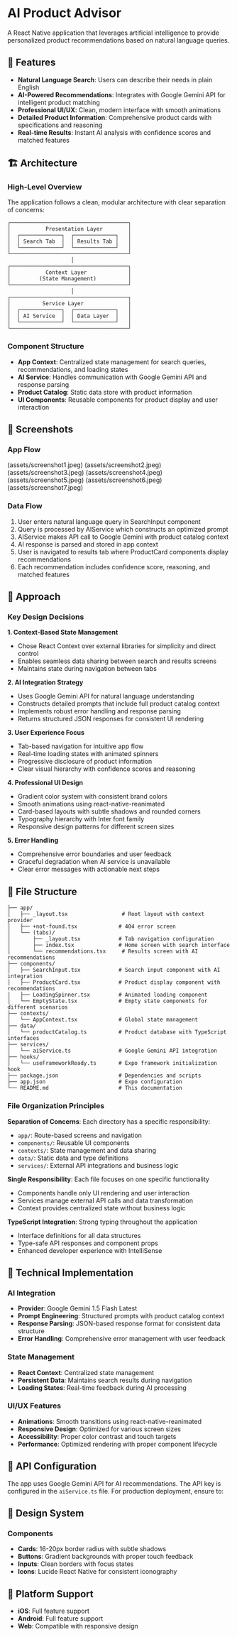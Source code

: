 # AI Product Advisor

A React Native application that leverages artificial intelligence to provide personalized product recommendations based on natural language queries.

## 🚀 Features

- **Natural Language Search**: Users can describe their needs in plain English
- **AI-Powered Recommendations**: Integrates with Google Gemini API for intelligent product matching
- **Professional UI/UX**: Clean, modern interface with smooth animations
- **Detailed Product Information**: Comprehensive product cards with specifications and reasoning
- **Real-time Results**: Instant AI analysis with confidence scores and matched features

## 🏗️ Architecture

### High-Level Overview

The application follows a clean, modular architecture with clear separation of concerns:

```
┌─────────────────────────────────────┐
│           Presentation Layer        │
│  ┌─────────────┐  ┌─────────────┐   │
│  │ Search Tab  │  │ Results Tab │   │
│  └─────────────┘  └─────────────┘   │
└─────────────────────────────────────┘
                    │
┌─────────────────────────────────────┐
│           Context Layer             │
│         (State Management)          │
└─────────────────────────────────────┘
                    │
┌─────────────────────────────────────┐
│          Service Layer              │
│  ┌─────────────┐  ┌─────────────┐   │
│  │ AI Service  │  │ Data Layer  │   │
│  └─────────────┘  └─────────────┘   │
└─────────────────────────────────────┘
```

### Component Structure

- **App Context**: Centralized state management for search queries, recommendations, and loading states
- **AI Service**: Handles communication with Google Gemini API and response parsing
- **Product Catalog**: Static data store with product information
- **UI Components**: Reusable components for product display and user interaction

## 📸 Screenshots

### App Flow
(assets/screenshot1.jpeg)
(assets/screenshot2.jpeg)
(assets/screenshot3.jpeg)
(assets/screenshot4.jpeg)
(assets/screenshot5.jpeg)
(assets/screenshot6.jpeg)
(assets/screenshot7.jpeg)

### Data Flow

1. User enters natural language query in SearchInput component
2. Query is processed by AIService which constructs an optimized prompt
3. AIService makes API call to Google Gemini with product catalog context
4. AI response is parsed and stored in app context
5. User is navigated to results tab where ProductCard components display recommendations
6. Each recommendation includes confidence score, reasoning, and matched features

## 🎯 Approach

### Key Design Decisions

**1. Context-Based State Management**
- Chose React Context over external libraries for simplicity and direct control
- Enables seamless data sharing between search and results screens
- Maintains state during navigation between tabs

**2. AI Integration Strategy**
- Uses Google Gemini API for natural language understanding
- Constructs detailed prompts that include full product catalog context
- Implements robust error handling and response parsing
- Returns structured JSON responses for consistent UI rendering

**3. User Experience Focus**
- Tab-based navigation for intuitive app flow
- Real-time loading states with animated spinners
- Progressive disclosure of product information
- Clear visual hierarchy with confidence scores and reasoning

**4. Professional UI Design**
- Gradient color system with consistent brand colors
- Smooth animations using react-native-reanimated
- Card-based layouts with subtle shadows and rounded corners
- Typography hierarchy with Inter font family
- Responsive design patterns for different screen sizes

**5. Error Handling**
- Comprehensive error boundaries and user feedback
- Graceful degradation when AI service is unavailable
- Clear error messages with actionable next steps

## 📁 File Structure

```
├── app/
│   ├── _layout.tsx                 # Root layout with context provider
│   ├── +not-found.tsx             # 404 error screen
│   └── (tabs)/
│       ├── _layout.tsx            # Tab navigation configuration
│       ├── index.tsx              # Home screen with search interface
│       └── recommendations.tsx     # Results screen with AI recommendations
├── components/
│   ├── SearchInput.tsx            # Search input component with AI integration
│   ├── ProductCard.tsx            # Product display component with recommendations
│   ├── LoadingSpinner.tsx         # Animated loading component
│   └── EmptyState.tsx             # Empty state components for different scenarios
├── contexts/
│   └── AppContext.tsx             # Global state management
├── data/
│   └── productCatalog.ts          # Product database with TypeScript interfaces
├── services/
│   └── aiService.ts               # Google Gemini API integration
├── hooks/
│   └── useFrameworkReady.ts       # Expo framework initialization hook
├── package.json                   # Dependencies and scripts
├── app.json                       # Expo configuration
└── README.md                      # This documentation
```

### File Organization Principles

**Separation of Concerns**: Each directory has a specific responsibility:
- `app/`: Route-based screens and navigation
- `components/`: Reusable UI components
- `contexts/`: State management and data sharing
- `data/`: Static data and type definitions
- `services/`: External API integrations and business logic

**Single Responsibility**: Each file focuses on one specific functionality
- Components handle only UI rendering and user interaction
- Services manage external API calls and data transformation
- Context provides centralized state without business logic

**TypeScript Integration**: Strong typing throughout the application
- Interface definitions for all data structures
- Type-safe API responses and component props
- Enhanced developer experience with IntelliSense

## 🔧 Technical Implementation

### AI Integration
- **Provider**: Google Gemini 1.5 Flash Latest
- **Prompt Engineering**: Structured prompts with product catalog context
- **Response Parsing**: JSON-based response format for consistent data structure
- **Error Handling**: Comprehensive error management with user feedback

### State Management
- **React Context**: Centralized state management
- **Persistent Data**: Maintains search results during navigation
- **Loading States**: Real-time feedback during AI processing

### UI/UX Features
- **Animations**: Smooth transitions using react-native-reanimated
- **Responsive Design**: Optimized for various screen sizes
- **Accessibility**: Proper color contrast and touch targets
- **Performance**: Optimized rendering with proper component lifecycle

## 🔑 API Configuration

The app uses Google Gemini API for AI recommendations. The API key is configured in the `aiService.ts` file. For production deployment, ensure to:


## 🎨 Design System

### Components
- **Cards**: 16-20px border radius with subtle shadows
- **Buttons**: Gradient backgrounds with proper touch feedback
- **Inputs**: Clean borders with focus states
- **Icons**: Lucide React Native for consistent iconography

## 📱 Platform Support

- **iOS**: Full feature support
- **Android**: Full feature support  
- **Web**: Compatible with responsive design